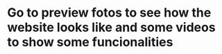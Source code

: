 <h1>Go to preview fotos to see how the website looks like and some  videos to show some funcionalities </h1>
